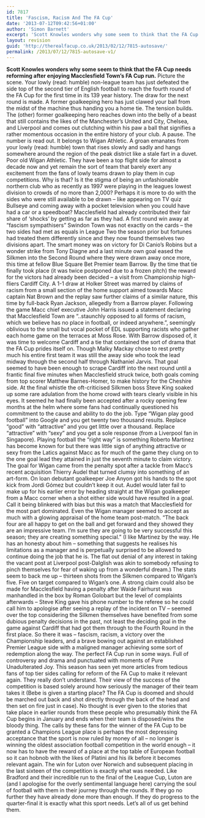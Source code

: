 ```yaml
---
id: 7817
title: 'Fascism, Racism And The FA Cup'
date: '2013-07-12T09:42:56+01:00'
author: 'Simon Barnett'
excerpt: 'Scott Knowles wonders why some seem to think that the FA Cup needs reforming after enjoying Macclesfield Town''s FA Cup run.'
layout: revision
guid: 'http://therealfacup.co.uk/2013/02/12/7815-autosave/'
permalink: /2013/07/12/7815-autosave-v1/
---
```


**Scott Knowles wonders why some seem to think that the FA Cup needs reforming after enjoying Macclesfield Town’s FA Cup run.** Picture the scene. Your lowly (read: humble) non-league team has just defeated the side top of the second tier of English football to reach the fourth round of the FA Cup for the first time in its 139 year history. The draw for the next round is made. A former goalkeeping hero has just clawed your ball from the midst of the machine thus handing you a home tie. The tension builds. The (other) former goalkeeping hero reaches down into the belly of a beast that still contains the likes of the Manchester’s United and City, Chelsea, and Liverpool and comes out clutching within his paw a ball that signifies a rather momentous occasion in the entire history of your club. A pause. The number is read out. It belongs to Wigan Athletic. A groan emanates from your lowly (read: humble) town that rises slowly and sadly and hangs somewhere around the region of the peak district like a stale fart in a duvet. Poor old Wigan Athletic. They have been a top flight side for almost a decade now and yet remain the sort of team that barely exert any excitement from the fans of lowly teams drawn to play them in cup competitions. Why is that? Is it the stigma of being an unfashionable northern club who as recently as 1997 were playing in the leagues lowest division to crowds of no more than 2,000? Perhaps it is more to do with the sides who were still available to be drawn – like appearing on TV quiz Bullseye and coming away with a pocket television when you could have had a car or a speedboat? Macclesfield had already contributed their fair share of ‘shocks’ by getting as far as they had. A first round win away at “fascism sympathisers” Swindon Town was not exactly on the cards – the two sides had met as equals in League Two the season prior but fortunes had treated them differently since and they now found themselves two divisions apart. The smart money was on victory for Di Canio’s Robins but a wonder strike from Tony Diagne and a last minute own goal eased the Silkmen into the Second Round where they were drawn away once more, this time at fellow Blue Square Bet Premier team Barrow. By the time that tie finally took place (it was twice postponed due to a frozen pitch) the reward for the victors had already been decided – a visit from Championship high-fliers Cardiff City. A 1-1 draw at Holker Street was marred by claims of racism from a small section of the home support aimed towards Macc captain Nat Brown and the replay saw further claims of a similar nature, this time by full-back Ryan Jackson, allegedly from a Barrow player. Following the game Macc chief executive John Harris issued a statement declaring that Macclesfield Town are “..staunchly opposed to all forms of racism, which we believe has no place in football, or indeed anywhere.”, seemingly oblivious to the small but vocal pocket of EDL supporting racists who gather each home game on the terraces at Moss Rose. With Barrow disposed of, it was time to welcome Cardiff and a tie that contained the sort of drama that the FA Cup prides itself on. Though Malky Mackay chose to rest pretty much his entire first team it was still the away side who took the lead midway through the second half through Nathaniel Jarvis. That goal seemed to have been enough to scrape Cardiff into the next round until a frantic final five minutes when Macclesfield struck twice, both goals coming from top scorer Matthew Barnes-Homer, to make history for the Cheshire side. At the final whistle the oft-criticised Silkmen boss Steve King soaked up some rare adulation from the home crowd with tears clearly visible in his eyes. It seemed he had finally been accepted after a rocky opening few months at the helm where some fans had continually questioned his commitment to the cause and ability to do the job. Type “Wigan play good football” into Google and you get twenty two thousand results. Replace “good” with “attractive” and you get little over a thousand. Replace “attractive” with “sexy” and you get a sole response (from a Liverpool fan in Singapore). Playing football the “right way” is something Roberto Martinez has become known for but there was little sign of anything attractive or sexy from the Latics against Macc as for much of the game they clung on to the one goal lead they attained in just the seventh minute to claim victory. The goal for Wigan came from the penalty spot after a tackle from Macc’s recent acquisition Thierry Audel that turned clumsy into something of an art-form. On loan debutant goalkeeper Joe Anyon got his hands to the spot kick from Jordi Gómez but couldn’t keep it out. Audel would later fail to make up for his earlier error by heading straight at the Wigan goalkeeper from a Macc corner when a shot either side would have resulted in a goal. Call it being blinkered with bias but this was a match that Macclesfield for the most part dominated. Even the Wigan manager seemed to accept as much with a glowing appraisal of the home team post-match. “The back four are all happy to get on the ball and get forward and they showed they are an impressive team. I’m sure they are going to be very successful this season; they are creating something special.” (I like Martinez by the way. He has an honesty about him – something that suggests he realises his limitations as a manager and is perpetually surprised to be allowed to continue doing the job that he is. The flat out denial of any interest in taking the vacant post at Liverpool post-Dalglish was akin to somebody refusing to pinch themselves for fear of waking up from a wonderful dream.) The stats seem to back me up – thirteen shots from the Silkmen compared to Wigan’s five. Five on target compared to Wigan’s one. A strong claim could also be made for Macclesfield having a penalty after Waide Fairhurst was manhandled in the box by Roman Golobart but the level of complaints afterwards – Steve King gave his phone number to the referee so he could call him to apologise after seeing a replay of the incident on TV – seemed over the top considering the Silkmen themselves have benefited from some dubious penalty decisions in the past, not least the deciding goal in the game against Cardiff that had got them through to the Fourth Round in the first place. So there it was – fascism, racism, a victory over the Championship leaders, and a brave bowing out against an established Premier League side with a maligned manager achieving some sort of redemption along the way. The perfect FA Cup run in some ways. Full of controversy and drama and punctuated with moments of Pure Unadulterated Joy. This season has seen yet more articles from tedious fans of top tier sides calling for reform of the FA Cup to make it relevant again. They really don’t understand. Their view of the success of the competition is based solely around how seriously the manager of their team takes it (Bebe is given a starting place? The FA Cup is doomed and should be marched out back and shot directly through the back of the head and then set on fire just in case). No thought is ever given to the stories that take place in earlier rounds from these people who presumably think the FA Cup begins in January and ends when their team is disposed/wins the bloody thing. The calls by these fans for the winner of the FA Cup to be granted a Champions League place is perhaps the most depressing acceptance that the sport is now ruled by money of all – no longer is winning the oldest association football competition in the world enough – it now has to have the reward of a place at the top table of European football so it can hobnob with the likes of Platini and his ilk before it becomes relevant again. The win for Luton over Norwich and subsequent placing in the last sixteen of the competition is exactly what was needed. Like Bradford and their incredible run to the final of the League Cup, Luton are (and I apologise for the overly sentimental language here) carrying the soul of football with them in their journey through the rounds. If they go no further they have already done more than enough. If they do progress to the quarter-final it is exactly what this sport needs. Let’s all of us get behind them.